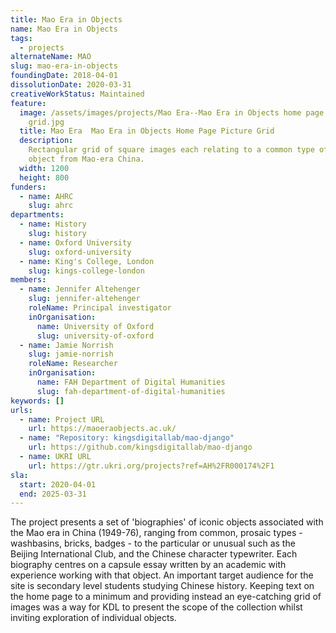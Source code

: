 ```yaml
---
title: Mao Era in Objects
name: Mao Era in Objects
tags:
  - projects
alternateName: MAO
slug: mao-era-in-objects
foundingDate: 2018-04-01
dissolutionDate: 2020-03-31
creativeWorkStatus: Maintained
feature:
  image: /assets/images/projects/Mao Era--Mao Era in Objects home page picture
    grid.jpg
  title: Mao Era  Mao Era in Objects Home Page Picture Grid
  description:
    Rectangular grid of square images each relating to a common type of
    object from Mao-era China.
  width: 1200
  height: 800
funders:
  - name: AHRC
    slug: ahrc
departments:
  - name: History
    slug: history
  - name: Oxford University
    slug: oxford-university
  - name: King's College, London
    slug: kings-college-london
members:
  - name: Jennifer Altehenger
    slug: jennifer-altehenger
    roleName: Principal investigator
    inOrganisation:
      name: University of Oxford
      slug: university-of-oxford
  - name: Jamie Norrish
    slug: jamie-norrish
    roleName: Researcher
    inOrganisation:
      name: FAH Department of Digital Humanities
      slug: fah-department-of-digital-humanities
keywords: []
urls:
  - name: Project URL
    url: https://maoeraobjects.ac.uk/
  - name: "Repository: kingsdigitallab/mao-django"
    url: https://github.com/kingsdigitallab/mao-django
  - name: UKRI URL
    url: https://gtr.ukri.org/projects?ref=AH%2FR000174%2F1
sla:
  start: 2020-04-01
  end: 2025-03-31
---
```


The project presents a set of 'biographies' of iconic objects associated with the Mao era in China (1949-76), ranging from common, prosaic types - washbasins, bricks, badges - to the particular or unusual such as the Beijing International Club, and the Chinese character typewriter. Each biography centres on a capsule essay written by an academic with experience working with that object.
An important target audience for the site is secondary level students studying Chinese history. Keeping text on the home page to a minimum and providing instead an eye-catching grid of images was a way for KDL to present the scope of the collection whilst inviting exploration of individual objects.

